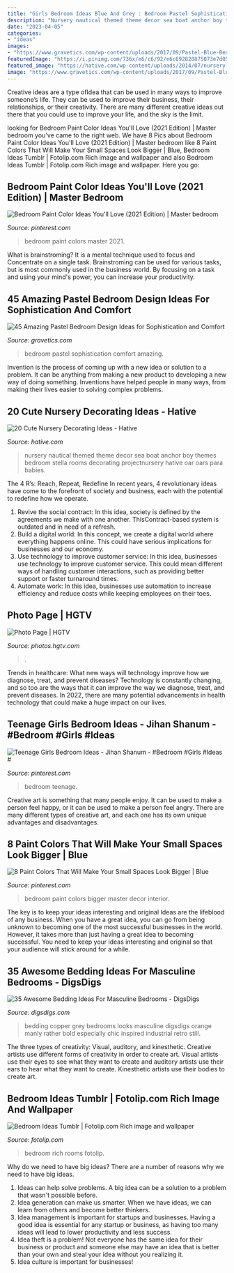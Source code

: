 ```yaml
---
title: "Girls Bedroom Ideas Blue And Grey : Bedroom Pastel Sophistication Comfort Amazing"
description: "Nursery nautical themed theme decor sea boat anchor boy themes bedroom stella rooms decorating projectnursery hative oar oars para babies"
date: "2023-04-05"
categories:
- "ideas"
images:
- "https://www.gravetics.com/wp-content/uploads/2017/09/Pastel-Blue-Bedroom-Design-Ideas-2018.jpg"
featuredImage: "https://i.pinimg.com/736x/e6/c6/92/e6c692828875073e7d05e9db842528cf.jpg"
featured_image: "https://hative.com/wp-content/uploads/2014/07/nursery-decorating-ideas/2-nautical-baby-girl-nursery.jpg"
image: "https://www.gravetics.com/wp-content/uploads/2017/09/Pastel-Blue-Bedroom-Design-Ideas-2018.jpg"
---
```



Creative ideas are a type ofIdea that can be used in many ways to improve someone’s life. They can be used to improve their business, their relationships, or their creativity. There are many different creative ideas out there that you could use to improve your life, and the sky is the limit.

	

		
looking for Bedroom Paint Color Ideas You&#039;ll Love (2021 Edition) | Master bedroom you've came to the right web. We have 8 Pics about Bedroom Paint Color Ideas You&#039;ll Love (2021 Edition) | Master bedroom like 8 Paint Colors That Will Make Your Small Spaces Look Bigger | Blue, Bedroom Ideas Tumblr | Fotolip.com Rich image and wallpaper and also Bedroom Ideas Tumblr | Fotolip.com Rich image and wallpaper. Here you go:
		
    
## Bedroom Paint Color Ideas You&#039;ll Love (2021 Edition) | Master Bedroom

<img loading=lazy src="https://i.pinimg.com/736x/4f/fe/02/4ffe02e6ce54dc2053d153eb352cc868.jpg" onerror="this.onerror=null;this.src='https://tse3.mm.bing.net/th?id=OIP.xZPqTK2wk8bqv7BDRRYohgHaLH&amp;pid=15.1';" alt="Bedroom Paint Color Ideas You&#039;ll Love (2021 Edition) | Master bedroom">

_Source: pinterest.com_

>bedroom paint colors master 2021. 

	

What is brainstroming? It is a mental technique used to focus and Concentrate on a single task. Brainstroming can be used for various tasks, but is most commonly used in the business world. By focusing on a task and using your mind's power, you can increase your productivity.

    
## 45 Amazing Pastel Bedroom Design Ideas For Sophistication And Comfort

<img loading=lazy src="https://www.gravetics.com/wp-content/uploads/2017/09/Pastel-Blue-Bedroom-Design-Ideas-2018.jpg" onerror="this.onerror=null;this.src='https://tse2.mm.bing.net/th?id=OIP.X7ZxzRRiQm9xdyW1wPBbdAHaKd&amp;pid=15.1';" alt="45 Amazing Pastel Bedroom Design Ideas for Sophistication and Comfort">

_Source: gravetics.com_

>bedroom pastel sophistication comfort amazing. 

	

Invention is the process of coming up with a new idea or solution to a problem. It can be anything from making a new product to developing a new way of doing something. Inventions have helped people in many ways, from making their lives easier to solving complex problems.

    
## 20 Cute Nursery Decorating Ideas - Hative

<img loading=lazy src="https://hative.com/wp-content/uploads/2014/07/nursery-decorating-ideas/2-nautical-baby-girl-nursery.jpg" onerror="this.onerror=null;this.src='https://tse4.mm.bing.net/th?id=OIP.ABX9g5kD0Vs9sHWxfxkPOAHaLH&amp;pid=15.1';" alt="20 Cute Nursery Decorating Ideas - Hative">

_Source: hative.com_

>nursery nautical themed theme decor sea boat anchor boy themes bedroom stella rooms decorating projectnursery hative oar oars para babies. 

	

The 4 R’s: Reach, Repeat, Redefine
In recent years, 4 revolutionary ideas have come to the forefront of society and business, each with the potential to redefine how we operate.
1. Revive the social contract: In this idea, society is defined by the agreements we make with one another. ThisContract-based system is outdated and in need of a refresh.
2. Build a digital world: In this concept, we create a digital world where everything happens online. This could have serious implications for businesses and our economy.
3. Use technology to improve customer service: In this idea, businesses use technology to improve customer service. This could mean different ways of handling customer interactions, such as providing better support or faster turnaround times. 
4. Automate work: In this idea, businesses use automation to increase efficiency and reduce costs while keeping employees on their toes.

    
## Photo Page | HGTV

<img loading=lazy src="https://hgtvhome.sndimg.com/content/dam/images/hgtv/fullset/2013/7/11/3/RS_natasha-eustache-garner-blue-transitional-living-room_3x4.jpg.rend.hgtvcom.616.822.suffix/1400980877890.jpeg" onerror="this.onerror=null;this.src='https://tse4.mm.bing.net/th?id=OIP.SSYp68Xan1LhWlBxLeH4fwHaJ4&amp;pid=15.1';" alt="Photo Page | HGTV">

_Source: photos.hgtv.com_

>. 

	

Trends in healthcare: What new ways will technology improve how we diagnose, treat, and prevent diseases?
Technology is constantly changing, and so too are the ways that it can improve the way we diagnose, treat, and prevent diseases. In 2022, there are many potential advancements in health technology that could make a huge impact on our lives.

    
## Teenage Girls Bedroom Ideas - Jihan Shanum - #Bedroom #Girls #Ideas #

<img loading=lazy src="https://i.pinimg.com/736x/25/6e/dd/256edd8f0e6d801e3d536388ca8ed91e.jpg" onerror="this.onerror=null;this.src='https://tse4.mm.bing.net/th?id=OIP.WILg1RTUOcA1S4kLjOXXqgHaJ3&amp;pid=15.1';" alt="Teenage Girls Bedroom Ideas - Jihan Shanum - #Bedroom #Girls #Ideas #">

_Source: pinterest.com_

>bedroom teenage. 

	

Creative art is something that many people enjoy. It can be used to make a person feel happy, or it can be used to make a person feel angry. There are many different types of creative art, and each one has its own unique advantages and disadvantages.

    
## 8 Paint Colors That Will Make Your Small Spaces Look Bigger | Blue

<img loading=lazy src="https://i.pinimg.com/736x/e6/c6/92/e6c692828875073e7d05e9db842528cf.jpg" onerror="this.onerror=null;this.src='https://tse2.mm.bing.net/th?id=OIP.BzcmEKTgG2BZ7Df4kMrA6QHaLH&amp;pid=15.1';" alt="8 Paint Colors That Will Make Your Small Spaces Look Bigger | Blue">

_Source: pinterest.com_

>bedroom paint colors bigger master decor interior. 

	

The key is to keep your ideas interesting and original
Ideas are the lifeblood of any business. When you have a great idea, you can go from being unknown to becoming one of the most successful businesses in the world. However, it takes more than just having a great idea to becoming successful. You need to keep your ideas interesting and original so that your audience will stick around for a while.

    
## 35 Awesome Bedding Ideas For Masculine Bedrooms - DigsDigs

<img loading=lazy src="https://www.digsdigs.com/photos/32-grey-and-copper-bedding.jpg" onerror="this.onerror=null;this.src='https://tse2.mm.bing.net/th?id=OIP.kZd-2PgMvAJWpjWxuhT8mAHaLH&amp;pid=15.1';" alt="35 Awesome Bedding Ideas For Masculine Bedrooms - DigsDigs">

_Source: digsdigs.com_

>bedding copper grey bedrooms looks masculine digsdigs orange manly rather bold especially chic inspired industrial retro still. 

	

The three types of creativity: Visual, auditory, and kinesthetic.
Creative artists use different forms of creativity in order to create art. Visual artists use their eyes to see what they want to create and auditory artists use their ears to hear what they want to create. Kinesthetic artists use their bodies to create art.

    
## Bedroom Ideas Tumblr | Fotolip.com Rich Image And Wallpaper

<img loading=lazy src="http://www.fotolip.com/wp-content/uploads/2016/05/Bedroom-Ideas-Tumblr-8.jpg" onerror="this.onerror=null;this.src='https://tse1.mm.bing.net/th?id=OIP.BpGPy-FbAarNiW1DJatcBAHaJ4&amp;pid=15.1';" alt="Bedroom Ideas Tumblr | Fotolip.com Rich image and wallpaper">

_Source: fotolip.com_

>bedroom rich rooms fotolip. 

	

Why do we need to have big ideas?
There are a number of reasons why we need to have big ideas. 
1. Ideas can help solve problems. A big idea can be a solution to a problem that wasn't possible before. 
2. Idea generation can make us smarter. When we have ideas, we can learn from others and become better thinkers. 
3. Idea management is important for startups and businesses. Having a good idea is essential for any startup or business, as having too many ideas will lead to lower productivity and less success. 
4. Idea theft is a problem! Not everyone has the same idea for their business or product and someone else may have an idea that is better than your own and steal your idea without you realizing it. 
5. Idea culture is important for businesses!

